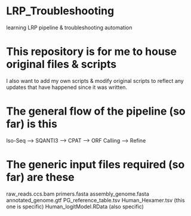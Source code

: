 # LRP_Troubleshooting
learning LRP pipeline &amp; troubleshooting automation

# This repository is for me to house original files & scripts
I also want to add my own scripts & modify original scripts to reflect any updates that have happened since it was written.

# The general flow of the pipeline (so far) is this
Iso-Seq --> SQANTI3 --> CPAT --> ORF Calling --> Refine

# The generic input files required (so far) are these
raw_reads.ccs.bam
primers.fasta
assembly_genome.fasta
annotated_genome.gtf
PG_reference_table.tsv
Human_Hexamer.tsv (this one is specific)
Human_logitModel.RData (also specific)
